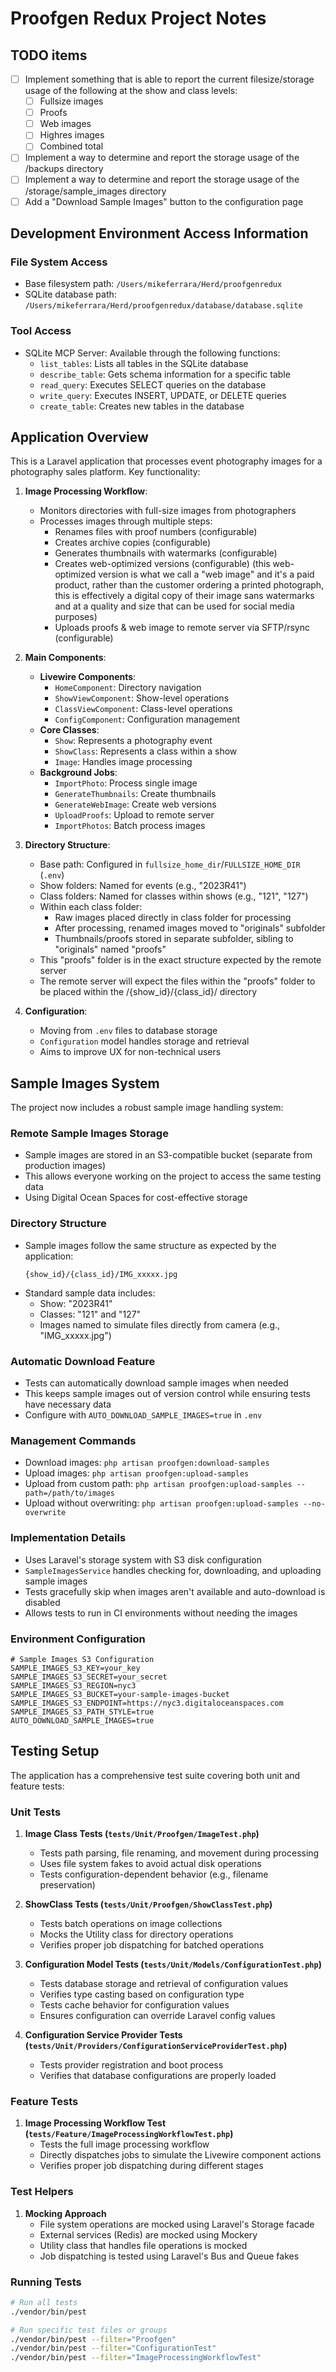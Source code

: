 # Proofgen Redux Project Notes

## TODO items
- [ ] Implement something that is able to report the current filesize/storage usage of the following at the show and class levels:
  - [ ] Fullsize images
  - [ ] Proofs
  - [ ] Web images
  - [ ] Highres images
  - [ ] Combined total
- [ ] Implement a way to determine and report the storage usage of the /backups directory
- [ ] Implement a way to determine and report the storage usage of the /storage/sample_images directory
- [ ] Add a "Download Sample Images" button to the configuration page

## Development Environment Access Information

### File System Access
- Base filesystem path: `/Users/mikeferrara/Herd/proofgenredux`
- SQLite database path: `/Users/mikeferrara/Herd/proofgenredux/database/database.sqlite`

### Tool Access
- SQLite MCP Server: Available through the following functions:
  - `list_tables`: Lists all tables in the SQLite database
  - `describe_table`: Gets schema information for a specific table
  - `read_query`: Executes SELECT queries on the database
  - `write_query`: Executes INSERT, UPDATE, or DELETE queries
  - `create_table`: Creates new tables in the database

## Application Overview
This is a Laravel application that processes event photography images for a photography sales platform. Key functionality:

1. **Image Processing Workflow**:
   - Monitors directories with full-size images from photographers
   - Processes images through multiple steps:
     - Renames files with proof numbers (configurable)
     - Creates archive copies (configurable)
     - Generates thumbnails with watermarks (configurable)
     - Creates web-optimized versions (configurable) (this web-optimized version is what we call a "web image" and it's a paid product, rather than the customer ordering a printed photograph, this is effectively a digital copy of their image sans watermarks and at a quality and size that can be used for social media purposes)
     - Uploads proofs & web image to remote server via SFTP/rsync (configurable)

2. **Main Components**:
   - **Livewire Components**:
     - `HomeComponent`: Directory navigation
     - `ShowViewComponent`: Show-level operations
     - `ClassViewComponent`: Class-level operations 
     - `ConfigComponent`: Configuration management
   - **Core Classes**:
     - `Show`: Represents a photography event
     - `ShowClass`: Represents a class within a show
     - `Image`: Handles image processing
   - **Background Jobs**:
     - `ImportPhoto`: Process single image
     - `GenerateThumbnails`: Create thumbnails
     - `GenerateWebImage`: Create web versions
     - `UploadProofs`: Upload to remote server
     - `ImportPhotos`: Batch process images

3. **Directory Structure**:
   - Base path: Configured in `fullsize_home_dir`/`FULLSIZE_HOME_DIR` (`.env`)
   - Show folders: Named for events (e.g., "2023R41")
   - Class folders: Named for classes within shows (e.g., "121", "127")
   - Within each class folder:
     - Raw images placed directly in class folder for processing
     - After processing, renamed images moved to "originals" subfolder
     - Thumbnails/proofs stored in separate subfolder, sibling to "originals" named "proofs"
   - This "proofs" folder is in the exact structure expected by the remote server
   - The remote server will expect the files within the "proofs" folder to be placed within the /{show_id}/{class_id}/ directory

4. **Configuration**:
   - Moving from `.env` files to database storage
   - `Configuration` model handles storage and retrieval
   - Aims to improve UX for non-technical users

## Sample Images System

The project now includes a robust sample image handling system:

### Remote Sample Images Storage

- Sample images are stored in an S3-compatible bucket (separate from production images)
- This allows everyone working on the project to access the same testing data
- Using Digital Ocean Spaces for cost-effective storage

### Directory Structure

- Sample images follow the same structure as expected by the application:
  ```
  {show_id}/{class_id}/IMG_xxxxx.jpg
  ```
- Standard sample data includes:
  - Show: "2023R41"
  - Classes: "121" and "127"
  - Images named to simulate files directly from camera (e.g., "IMG_xxxxx.jpg")

### Automatic Download Feature

- Tests can automatically download sample images when needed
- This keeps sample images out of version control while ensuring tests have necessary data
- Configure with `AUTO_DOWNLOAD_SAMPLE_IMAGES=true` in `.env`

### Management Commands

- Download images: `php artisan proofgen:download-samples`
- Upload images: `php artisan proofgen:upload-samples`
- Upload from custom path: `php artisan proofgen:upload-samples --path=/path/to/images`
- Upload without overwriting: `php artisan proofgen:upload-samples --no-overwrite`

### Implementation Details

- Uses Laravel's storage system with S3 disk configuration
- `SampleImagesService` handles checking for, downloading, and uploading sample images
- Tests gracefully skip when images aren't available and auto-download is disabled
- Allows tests to run in CI environments without needing the images

### Environment Configuration

```
# Sample Images S3 Configuration
SAMPLE_IMAGES_S3_KEY=your_key
SAMPLE_IMAGES_S3_SECRET=your_secret
SAMPLE_IMAGES_S3_REGION=nyc3
SAMPLE_IMAGES_S3_BUCKET=your-sample-images-bucket
SAMPLE_IMAGES_S3_ENDPOINT=https://nyc3.digitaloceanspaces.com
SAMPLE_IMAGES_S3_PATH_STYLE=true
AUTO_DOWNLOAD_SAMPLE_IMAGES=true
```

## Testing Setup

The application has a comprehensive test suite covering both unit and feature tests:

### Unit Tests

1. **Image Class Tests (`tests/Unit/Proofgen/ImageTest.php`)**
   - Tests path parsing, file renaming, and movement during processing
   - Uses file system fakes to avoid actual disk operations
   - Tests configuration-dependent behavior (e.g., filename preservation)

2. **ShowClass Tests (`tests/Unit/Proofgen/ShowClassTest.php`)**
   - Tests batch operations on image collections
   - Mocks the Utility class for directory operations
   - Verifies proper job dispatching for batched operations

3. **Configuration Model Tests (`tests/Unit/Models/ConfigurationTest.php`)**
   - Tests database storage and retrieval of configuration values
   - Verifies type casting based on configuration type
   - Tests cache behavior for configuration values
   - Ensures configuration can override Laravel config values

4. **Configuration Service Provider Tests (`tests/Unit/Providers/ConfigurationServiceProviderTest.php`)**
   - Tests provider registration and boot process
   - Verifies that database configurations are properly loaded

### Feature Tests

1. **Image Processing Workflow Test (`tests/Feature/ImageProcessingWorkflowTest.php`)**
   - Tests the full image processing workflow
   - Directly dispatches jobs to simulate the Livewire component actions
   - Verifies proper job dispatching during different stages

### Test Helpers

1. **Mocking Approach**
   - File system operations are mocked using Laravel's Storage facade
   - External services (Redis) are mocked using Mockery
   - Utility class that handles file operations is mocked
   - Job dispatching is tested using Laravel's Bus and Queue fakes

### Running Tests

```bash
# Run all tests
./vendor/bin/pest

# Run specific test files or groups
./vendor/bin/pest --filter="Proofgen"
./vendor/bin/pest --filter="ConfigurationTest"
./vendor/bin/pest --filter="ImageProcessingWorkflowTest"
```
